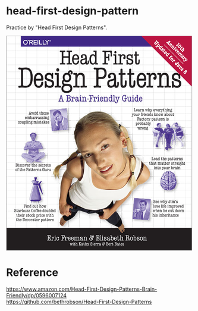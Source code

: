 # head-first-design-pattern

Practice by "Head First Design Patterns".

![Alt text](./head-first-design-patterns.jpg "Command Pattern Class Graph")

# Reference

https://www.amazon.com/Head-First-Design-Patterns-Brain-Friendly/dp/0596007124<br>
https://github.com/bethrobson/Head-First-Design-Patterns